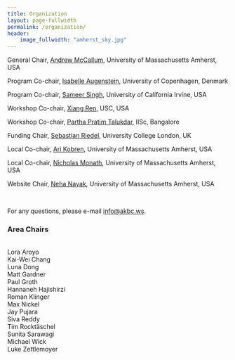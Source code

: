 ```yaml
---
title: Organization
layout: page-fullwidth
permalink: /organization/
header:
    image_fullwidth: "amherst_sky.jpg"
---
```


General Chair, [Andrew McCallum](https://people.cs.umass.edu/~mccallum/), University of Massachusetts Amherst, USA

Program Co-chair,	[Isabelle Augenstein](http://isabelleaugenstein.github.io/), University of Copenhagen, Denmark

Program Co-chair,	[Sameer Singh](http://sameersingh.org), University of California Irvine, USA

Workshop Co-chair, [Xiang Ren](http://www-bcf.usc.edu/~xiangren/), USC, USA

Workshop Co-chair, [Partha Pratim Talukdar](http://talukdar.net/), IISc, Bangalore

Funding Chair, [Sebastian Riedel](http://www.riedelcastro.org/), University College London, UK

Local Co-chair, [Ari Kobren](https://akobre01.github.io/), University of Massachusetts Amherst, USA

Local Co-chair, [Nicholas Monath](https://people.cs.umass.edu/~nmonath/), University of Massachusetts Amherst, USA

Website Chair, [Neha Nayak](https://nayakneha.github.io/), University of Massachusetts Amherst, USA

<br />


For any questions, please e-mail [info@akbc.ws](mailto:info@akbc.ws).


### Area Chairs

<div class="row">
<div class="large-2 columns"> <br /> </div>
<div class="small-6 large-4 columns">
Lora Aroyo <br />
Kai-Wei Chang <br />
Luna Dong <br />
Matt Gardner <br />
Paul Groth <br />
Hannaneh Hajishirzi <br />
Roman Klinger
</div>
<div class="small-6 large-4 columns">
Max Nickel <br />
Jay Pujara <br />
Siva Reddy <br />
Tim Rocktäschel <br />
Sunita Sarawagi <br />
Michael Wick <br />
Luke Zettlemoyer
</div>
<div class="large-2 columns"></div>
</div>

